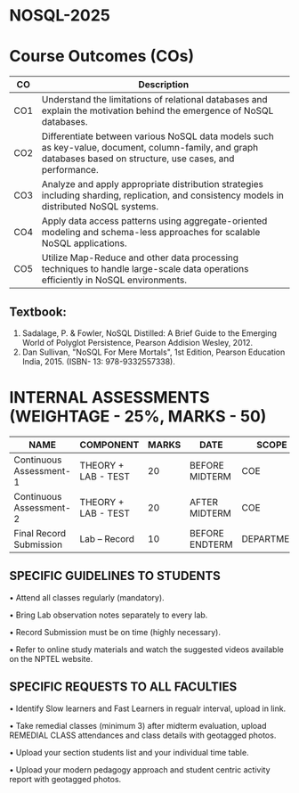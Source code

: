 # NOSQL-2025
# Course Outcomes (COs)

| CO   | Description                                                                                                                      |
|------|----------------------------------------------------------------------------------------------------------------------------------|
| CO1  | Understand the limitations of relational databases and explain the motivation behind the emergence of NoSQL databases.           |
| CO2  | Differentiate between various NoSQL data models such as key-value, document, column-family, and graph databases based on structure, use cases, and performance. |
| CO3  | Analyze and apply appropriate distribution strategies including sharding, replication, and consistency models in distributed NoSQL systems. |
| CO4  | Apply data access patterns using aggregate-oriented modeling and schema-less approaches for scalable NoSQL applications.         |
| CO5  | Utilize Map-Reduce and other data processing techniques to handle large-scale data operations efficiently in NoSQL environments. |




Textbook: 
---------
1.	Sadalage, P. & Fowler, NoSQL Distilled: A Brief Guide to the Emerging World of Polyglot Persistence, Pearson Addision Wesley, 2012. 
2.	Dan Sullivan, "NoSQL For Mere Mortals", 1st Edition, Pearson Education India, 2015. 
(ISBN- 13: 978-9332557338). 

# INTERNAL ASSESSMENTS (WEIGHTAGE - 25%,  MARKS - 50)

| NAME                        | COMPONENT            | MARKS | DATE                |  SCOPE
|-----------------------------|----------------------|-------|---------------------|------------------
| Continuous Assessment-1      | THEORY + LAB - TEST | 20    | BEFORE MIDTERM  |      COE
| Continuous Assessment-2      | THEORY + LAB - TEST  | 20    | AFTER MIDTERM   |     COE
| Final Record Submission      | Lab – Record        | 10     | BEFORE ENDTERM  | DEPARTMENT




SPECIFIC GUIDELINES TO STUDENTS
-------------------------------
•	Attend all classes regularly (mandatory).

•	Bring Lab observation notes separately to every lab.

•	Record Submission must be on time (highly necessary).

•	Refer to online study materials and watch the suggested videos available on the NPTEL website.

SPECIFIC REQUESTS TO ALL FACULTIES
----------------------------------
•	Identify Slow learners and Fast Learners in regualr interval, upload in link.

• Take remedial classes (minimum 3) after midterm evaluation, upload REMEDIAL CLASS attendances and class details with geotagged photos.

•	Upload your section students list and your individual time table.

•	Upload your modern pedagogy approach and student centric activity report with geotagged photos.



